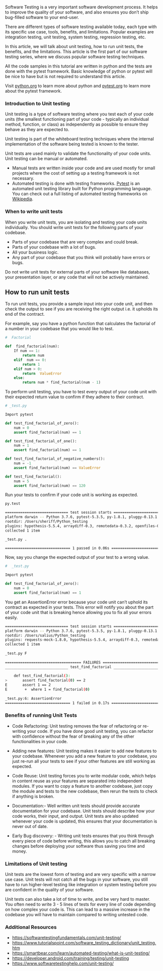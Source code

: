 Software Testing is a very important software development process. It helps to improve the quality of your software, and also ensures you don’t ship bug-filled software to your end-user. 

There are different types of software testing available today, each type with its specific use case, tools, benefits, and limitations. Popular examples are integration testing, unit testing, system testing, regression testing, etc. 

In this article, we will talk about unit testing, how to run unit tests, the benefits, and the limitations. This article is the first part of our software testing series, where we discuss popular software testing techniques.

All the code samples in this tutorial are written in python and the tests are done with the pytest framework. Basic knowledge of python or pytest will be nice to have but is not required to understand this article. 

Visit [python.org](https://www.python.org/) to learn more about python and [pytest.org](https://docs.pytest.org/en/stable/getting-started.html) to learn more about the pytest framework.

### Introduction to Unit testing

Unit testing is a type of software testing where you test each of your code units (the smallest functioning part of your code - typically an individual method, function, or class) as independently as possible to ensure they behave as they are expected to.

Unit testing is part of the whiteboard testing techniques where the internal implementation of the software being tested is known to the tester. 

Unit tests are used mainly to validate the functionality of your code units. Unit testing can be manual or automated. 

- Manual tests are written inside your code and are used mostly for small projects where the cost of setting up a testing framework is not necessary. 
- Automated testing is done with testing frameworks. [Pytest](https://docs.pytest.org/en/stable/getting-started.html) is an automated unit testing library built for Python programming language. You can check out a full listing of automated testing frameworks on [Wikipedia](https://en.wikipedia.org/wiki/List_of_unit_testing_frameworks). 

### When to write unit tests

When you write unit tests, you are isolating and testing your code units individually. You should write unit tests for the following parts of your codebase.

- Parts of your codebase that are very complex and could break.
- Parts of your codebase with a lot of bugs.
- All your business logic.
- Any part of your codebase that you think will probably have errors or bugs.

Do not write unit tests for external parts of your software like databases, your presentation layer, or any code that will not be actively maintained.

## How to run unit tests

To run unit tests, you provide a sample input into your code unit, and then check the output to see if you are receiving the right output i.e. it upholds its end of the contract.

For example, say you have a python function that calculates the factorial of a number in your codebase that you would like to test.

```python
#  Factorial

def  find_factorial(num):
    If num == 1:
        return num
    elif  num == 0:
        return 1
    elif num > 0:
        return  ValueError
    else:
        return num * find_factorial(num - 1)
```

To perform unit testing, you have to test every output of your code unit with their expected return value to confirm if they adhere to their contract. 

```python
# _test.py

Import pytest

def test_find_factorial_of_zero():
    num = 0
    assert find_factorial(num) == 1

def test_find_factorial_of_one():
    num = 1
    assert find_factorial(num) == 1

def test_find_factorial_of_negative_numbers():
    num = -1
    assert find_factorial(num) == ValueError

def test_find_factorial():
    num = 5
    assert find_factorial(num) == 120
```
Run your tests to confirm if your code unit is working as expected.

```bash
py.test

============================= test session starts ==============================
platform darwin -- Python 3.7.6, pytest-5.3.5, py-1.8.1, pluggy-0.13.1
rootdir: /Users/sheriff/Python_testing
plugins: hypothesis-5.5.4, arraydiff-0.3, remotedata-0.3.2, openfiles-0.4.0, doctestplus-0.5.0, astropy-header-0.1.2, cov-2.8.1
collected 1 item                                                               

_test.py .                                                               [100%]

============================== 1 passed in 0.06s ===============================
```
Now, say you change the expected output of your test to a wrong value.

```python
#  _test.py

Import pytest

def test_find_factorial_of_zero():
    num = 0
    assert find_factorial(num) == 1
```
You get an AssertionError error because your code unit can’t uphold its contract as expected in your tests. This error will notify you about the part of your code unit that is breaking hence allowing you to fix all your errors easily. 

```bash
============================= test session starts ==============================
platform darwin -- Python 3.7.6, pytest-5.3.5, py-1.8.1, pluggy-0.13.1
rootdir: /Users/salius/Python_testing
plugins: requests-mock-1.8.0, hypothesis-5.5.4, arraydiff-0.3, remotedata-0.3.2, openfiles-0.4.0, mock-3.3.1, doctestplus-0.5.0, astropy-header-0.1.2, cov-2.8.1
collected 1 item                                                               
 
_test.py F                                                               [100%]
 
=================================== FAILURES ===================================
_____________________________ test_find_factorial ______________________________
 
    def test_find_factorial():
>       assert find_factorial(0) == 2
E       assert 1 == 2
E        +  where 1 = find_factorial(0)
 
_test.py:6: AssertionError
============================== 1 failed in 0.17s ===============================
```

### Benefits of running Unit Tests

- Code Refactoring: Unit testing removes the fear of refactoring or re-writing your code. If you have done good unit testing, you can refactor with confidence without the fear of breaking any of the other functionalities in your code.

- Adding new features:  Unit testing makes it easier to add new features to your codebase. Whenever you add a new feature to your codebase, you just re-run all your tests to see if your other features are still working as expected.  

- Code Reuse:  Unit testing forces you to write modular code, which helps in content reuse as your features are separated into independent modules. If you want to copy a feature to another codebase, just copy the module and tests to the new codebase, then rerun the tests to check if anything is broken.

- Documentation:- Well written unit tests should provide accurate documentation for your codebase. Unit tests should describe how your code works, their input, and output. Unit tests are also updated whenever your code is updated, this ensures that your documentation is never out of date.

- Early Bug discovery: - Writing unit tests ensures that you think through every piece of code before writing, this allows you to catch all breaking changes before deploying your software thus saving you time and money. 

### Limitations of Unit testing

Unit tests are the lowest form of testing and are very specific with a narrow use case. Unit tests will not catch all the bugs in your software, you still have to run higher-level testing like integration or system testing before you are confident in the quality of your software.

Unit tests can also take a lot of time to write, and be very hard to master. You often need to write 3 - 5 lines of tests for every line of code depending on how complex your code is. This can lead to a massive increase in the codebase you will have to maintain compared to writing untested code.

### Additional Resources

- https://softwaretestingfundamentals.com/unit-testing/
- https://www.tutorialspoint.com/software_testing_dictionary/unit_testing.htm
- https://smartbear.com/learn/automated-testing/what-is-unit-testing/
- https://developer.android.com/training/testing/unit-testing
- https://www.softwaretestinghelp.com/unit-testing/
